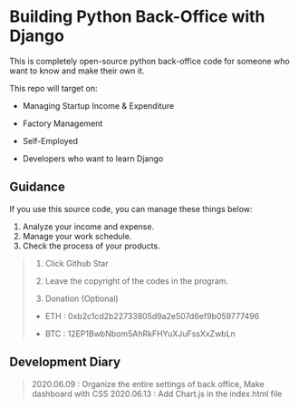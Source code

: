 # Building Python Back-Office with Django

This is completely open-source python back-office code for someone who want to know and make their own it.

This repo will target on:

- Managing Startup Income & Expenditure
- Factory Management
- Self-Employed

- Developers who want to learn Django

## Guidance

If you use this source code, you can manage these things below:

1. Analyze your income and expense.
2. Manage your work schedule.
3. Check the process of your products.

> 1. Click Github Star
>
> 2. Leave the copyright of the codes in the program.
>
> 3. Donation (Optional)
>
> - ETH : 0xb2c1cd2b22733805d9a2e507d6ef9b059777496
>
> - BTC : 12EP1BwbNbom5AhRkFHYuXJuFssXxZwbLn

## Development Diary

> 2020.06.09 : Organize the entire settings of back office, Make dashboard with CSS
> 2020.06.13 : Add Chart.js in the index.html file
